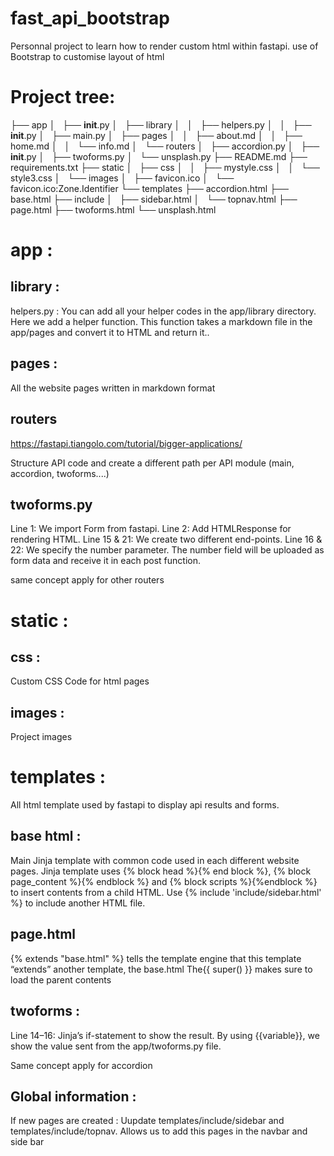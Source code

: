 # fast_api_bootstrap
Personnal project to learn how to render custom html within fastapi.
use of Bootstrap to customise layout of html


# Project tree:
├── app
│   ├── __init__.py
│   ├── library
│   │   ├── helpers.py
│   │   ├── __init__.py
│   ├── main.py
│   ├── pages
│   │   ├── about.md
│   │   ├── home.md
│   │   └── info.md
│   └── routers
│       ├── accordion.py
│       ├── __init__.py
│       ├── twoforms.py
│       └── unsplash.py
├── README.md
├── requirements.txt
├── static
│   ├── css
│   │   ├── mystyle.css
│   │   └── style3.css
│   └── images
│       ├── favicon.ico
│       └── favicon.ico:Zone.Identifier
└── templates
    ├── accordion.html
    ├── base.html
    ├── include
    │   ├── sidebar.html
    │   └── topnav.html
    ├── page.html
    ├── twoforms.html
    └── unsplash.html

# app :
## library :
helpers.py :
You can add all your helper codes in the app/library directory.
Here we add a helper function. This function takes a markdown file in the app/pages and convert it to HTML and return it..
## pages :
All the website pages written in markdown format
## routers
https://fastapi.tiangolo.com/tutorial/bigger-applications/

Structure API code and create a different path per API module (main, accordion, twoforms....)

## twoforms.py
Line 1: We import Form from fastapi.
Line 2: Add HTMLResponse for rendering HTML.
Line 15 & 21: We create two different end-points.
Line 16 & 22: We specify the number parameter. The number field will be uploaded as form data and receive it in each post function.

same concept apply for other routers

# static :
## css :
Custom CSS Code for html pages
## images :
Project images

# templates :
All html template used by fastapi to display api results and forms.

## base html :
Main Jinja template with common code used in each different website pages.
Jinja template uses {% block head %}{% end block %}, {% block page_content %}{% endblock %}
and {% block scripts %}{%endblock %} to insert contents from a child HTML.
Use {% include 'include/sidebar.html' %} to include another HTML file.

## page.html
{% extends "base.html" %} tells the template engine that this template “extends” another template, the base.html
 The{{ super() }} makes sure to load the parent contents

## twoforms :
Line 14–16: Jinja’s if-statement to show the result.
By using {{variable}}, we show the value sent from the app/twoforms.py file.

Same concept apply for accordion

## Global information :
If new pages are created :
 Uupdate templates/include/sidebar and templates/include/topnav.
Allows us to add this pages in the navbar and side bar
